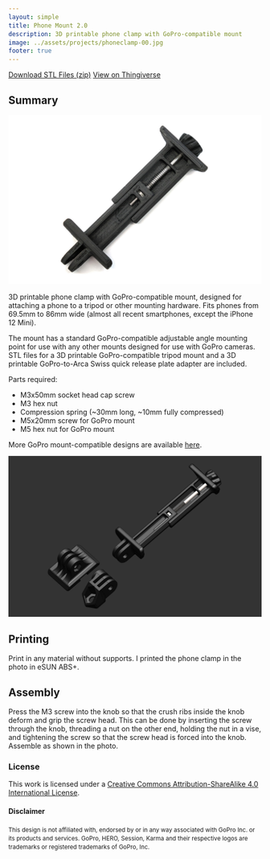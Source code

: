```yaml
---
layout: simple
title: Phone Mount 2.0
description: 3D printable phone clamp with GoPro-compatible mount
image: ../assets/projects/phoneclamp-00.jpg
footer: true
---
```


<a href="../assets/projects/phoneclamp-stl.zip" class="button">Download STL Files (zip)</a>
<a href="https://www.thingiverse.com/thing:4928311" class="button">View on Thingiverse</a>

## Summary

![](../assets/projects/phoneclamp-00.jpg)

3D printable phone clamp with GoPro-compatible mount, designed for attaching a phone to a tripod or other mounting hardware. Fits phones from 69.5mm to 86mm wide (almost all recent smartphones, except the iPhone 12 Mini).

The mount has a standard GoPro-compatible adjustable angle mounting point for use with any other mounts designed for use with GoPro cameras. STL files for a 3D printable GoPro-compatible tripod mount and a 3D printable GoPro-to-Arca Swiss quick release plate adapter are included.

Parts required:
* M3x50mm socket head cap screw
* M3 hex nut
* Compression spring (~30mm long, ~10mm fully compressed)
* M5x20mm screw for GoPro mount
* M5 hex nut for GoPro mount

More GoPro mount-compatible designs are available [here](https://jackw01.github.io/pages/modular-mounts).

![](../assets/projects/phoneclamp-01.png)

## Printing
Print in any material without supports. I printed the phone clamp in the photo in eSUN ABS+.

## Assembly
Press the M3 screw into the knob so that the crush ribs inside the knob deform and grip the screw head. This can be done by inserting the screw through the knob, threading a nut on the other end, holding the nut in a vise, and tightening the screw so that the screw head is forced into the knob. Assemble as shown in the photo.

### License
This work is licensed under a [Creative Commons Attribution-ShareAlike 4.0 International License](http://creativecommons.org/licenses/by-sa/4.0/).

#### Disclaimer
<small>This design is not affiliated with, endorsed by or in any way associated with GoPro Inc. or its products and services. GoPro, HERO, Session, Karma and their respective logos are trademarks or registered trademarks of GoPro, Inc.</small>
